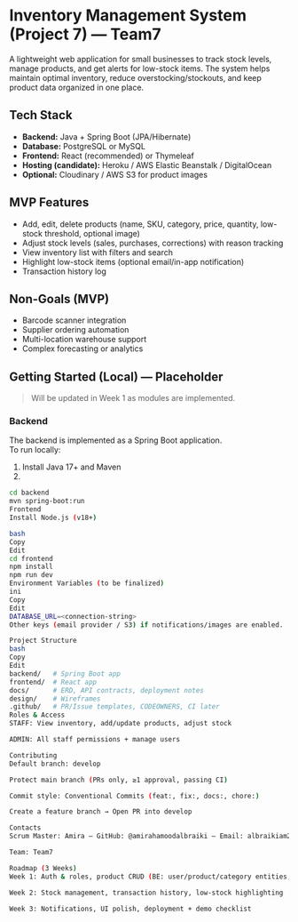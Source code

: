 # Inventory Management System (Project 7) — Team7

A lightweight web application for small businesses to track stock levels, manage products, and get alerts for low-stock items. The system helps maintain optimal inventory, reduce overstocking/stockouts, and keep product data organized in one place.

## Tech Stack
- **Backend:** Java + Spring Boot (JPA/Hibernate)
- **Database:** PostgreSQL or MySQL
- **Frontend:** React (recommended) or Thymeleaf
- **Hosting (candidate):** Heroku / AWS Elastic Beanstalk / DigitalOcean
- **Optional:** Cloudinary / AWS S3 for product images

## MVP Features
- Add, edit, delete products (name, SKU, category, price, quantity, low-stock threshold, optional image)
- Adjust stock levels (sales, purchases, corrections) with reason tracking
- View inventory list with filters and search
- Highlight low-stock items (optional email/in-app notification)
- Transaction history log

## Non-Goals (MVP)
- Barcode scanner integration
- Supplier ordering automation
- Multi-location warehouse support
- Complex forecasting or analytics

## Getting Started (Local) — Placeholder
> Will be updated in Week 1 as modules are implemented.

### Backend
The backend is implemented as a Spring Boot application.  
To run locally:
1. Install Java 17+ and Maven  
2. 
```bash
cd backend
mvn spring-boot:run
Frontend
Install Node.js (v18+)

bash
Copy
Edit
cd frontend
npm install
npm run dev
Environment Variables (to be finalized)
ini
Copy
Edit
DATABASE_URL=<connection-string>
Other keys (email provider / S3) if notifications/images are enabled.

Project Structure
bash
Copy
Edit
backend/   # Spring Boot app
frontend/  # React app
docs/      # ERD, API contracts, deployment notes
design/    # Wireframes
.github/   # PR/Issue templates, CODEOWNERS, CI later
Roles & Access
STAFF: View inventory, add/update products, adjust stock

ADMIN: All staff permissions + manage users

Contributing
Default branch: develop

Protect main branch (PRs only, ≥1 approval, passing CI)

Commit style: Conventional Commits (feat:, fix:, docs:, chore:)

Create a feature branch → Open PR into develop

Contacts
Scrum Master: Amira — GitHub: @amirahamoodalbraiki — Email: albraikiam2@gmail.com

Team: Team7

Roadmap (3 Weeks)
Week 1: Auth & roles, product CRUD (BE: user/product/category entities; FE: login, product form, basic list)

Week 2: Stock management, transaction history, low-stock highlighting

Week 3: Notifications, UI polish, deployment + demo checklist

